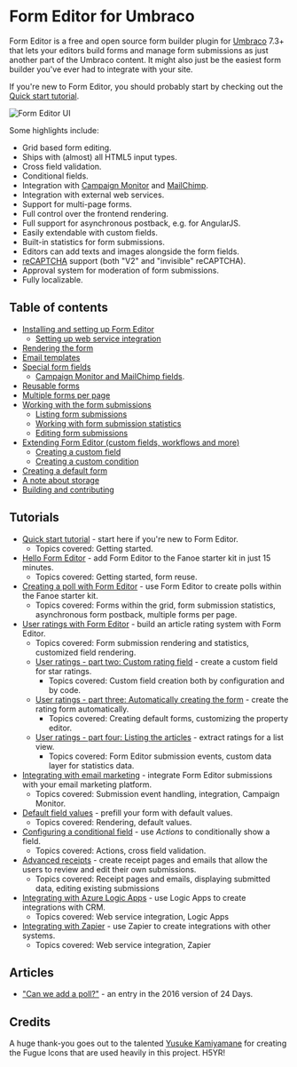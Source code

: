 # Form Editor for Umbraco

Form Editor is a free and open source form builder plugin for [Umbraco](http://umbraco.com/) 7.3+ that lets your editors build forms and manage form submissions as just another part of the Umbraco content. It might also just be the easiest form builder you've ever had to integrate with your site.

If you're new to Form Editor, you should probably start by checking out the [Quick start tutorial](Tutorials/QuickStart.md).

![Form Editor UI](Docs/img/form-layout.png)

Some highlights include:
* Grid based form editing.
* Ships with (almost) all HTML5 input types.
* Cross field validation.
* Conditional fields.
* Integration with [Campaign Monitor](https://www.campaignmonitor.com/) and [MailChimp](https://mailchimp.com/).
* Integration with external web services.
* Support for multi-page forms.
* Full control over the frontend rendering.
* Full support for asynchronous postback, e.g. for AngularJS.
* Easily extendable with custom fields.
* Built-in statistics for form submissions.
* Editors can add texts and images alongside the form fields.
* [reCAPTCHA](https://www.google.com/recaptcha/) support (both "V2" and "invisible" reCAPTCHA).
* Approval system for moderation of form submissions.
* Fully localizable.

## Table of contents
* [Installing and setting up Form Editor](Docs/install.md)
   * [Setting up web service integration](Docs/install_web_service.md)
* [Rendering the form](Docs/render.md)
* [Email templates](Docs/emails.md)
* [Special form fields](Docs/fields.md)
    * [Campaign Monitor and MailChimp fields](Docs/fields_newsletter.md).
* [Reusable forms](Docs/reuse.md)
* [Multiple forms per page](Docs/multiple.md)
* [Working with the form submissions](Docs/submissions.md)
   * [Listing form submissions](Docs/submissions_list.md)
   * [Working with form submission statistics](Docs/submissions_stats.md)
   * [Editing form submissions](Docs/submissions_edit.md)
* [Extending Form Editor (custom fields, workflows and more)](Docs/extend.md)
    * [Creating a custom field](Docs/extend_field.md) 
    * [Creating a custom condition](Docs/extend_condition.md)
* [Creating a default form](Docs/initialize.md)
* [A note about storage](Docs/storage.md)
* [Building and contributing](Docs/build.md)

## Tutorials
* [Quick start tutorial](Tutorials/QuickStart.md) - start here if you're new to Form Editor.
    * Topics covered: Getting started.
* [Hello Form Editor](Tutorials/HelloFormEditor.md) - add Form Editor to the Fanoe starter kit in just 15 minutes.
    * Topics covered: Getting started, form reuse.
* [Creating a poll with Form Editor](Tutorials/Poll.md) - use Form Editor to create polls within the Fanoe starter kit.
    * Topics covered: Forms within the grid, form submission statistics, asynchronous form postback, multiple forms per page.
* [User ratings with Form Editor](Tutorials/Ratings.md) - build an article rating system with Form Editor.
    * Topics covered: Form submission rendering and statistics, customized field rendering.
    * [User ratings - part two: Custom rating field](Tutorials/RatingsPartTwo.md) - create a custom field for star ratings.
        * Topics covered: Custom field creation both by configuration and by code.
    * [User ratings - part three: Automatically creating the form](Tutorials/RatingsPartThree.md) - create the rating form automatically.
        * Topics covered: Creating default forms, customizing the property editor.
    * [User ratings - part four: Listing the articles](Tutorials/RatingsPartFour.md) - extract ratings for a list view.
        * Topics covered: Form Editor submission events, custom data layer for statistics data.
* [Integrating with email marketing](Tutorials/EmailMarketing.md) - integrate Form Editor submissions with your email marketing platform.
    * Topics covered: Submission event handling, integration, Campaign Monitor.
* [Default field values](Tutorials/DefaultValues.md) - prefill your form with default values.
    * Topics covered: Rendering, default values.
* [Configuring a conditional field](Tutorials/ConditionalField.md) - use *Actions* to conditionally show a field.
    * Topics covered: Actions, cross field validation.
* [Advanced receipts](Tutorials/Receipts.md) - create receipt pages and emails that allow the users to review and edit their own submissions.
    * Topics covered: Receipt pages and emails, displaying submitted data, editing existing submissions
* [Integrating with Azure Logic Apps](Tutorials/LogicApp.md) - use Logic Apps to create integrations with CRM.
    * Topics covered: Web service integration, Logic Apps
* [Integrating with Zapier](Tutorials/Zapier.md) - use Zapier to create integrations with other systems.
    * Topics covered: Web service integration, Zapier

## Articles
* ["Can we add a poll?"](http://24days.in/umbraco-cms/2016/polls-in-umbraco/) - an entry in the 2016 version of 24 Days.

## Credits
A huge thank-you goes out to the talented [Yusuke Kamiyamane](http://p.yusukekamiyamane.com/) for creating the Fugue Icons that are used heavily in this project. H5YR!
